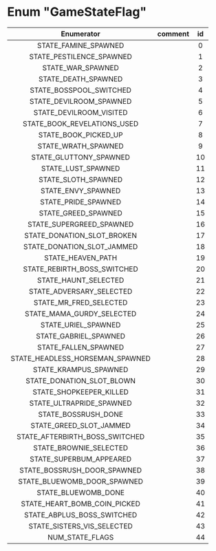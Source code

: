 # Enum "GameStateFlag"
|Enumerator|comment|id|
|:--:|:--:|:--:|
| STATE_FAMINE_SPAWNED |  | 0 |
| STATE_PESTILENCE_SPAWNED |  | 1 |
| STATE_WAR_SPAWNED |  | 2 |
| STATE_DEATH_SPAWNED |  | 3 |
| STATE_BOSSPOOL_SWITCHED |  | 4 |
| STATE_DEVILROOM_SPAWNED |  | 5 |
| STATE_DEVILROOM_VISITED |  | 6 |
| STATE_BOOK_REVELATIONS_USED |  | 7 |
| STATE_BOOK_PICKED_UP |  | 8 |
| STATE_WRATH_SPAWNED |  | 9 |
| STATE_GLUTTONY_SPAWNED |  | 10 |
| STATE_LUST_SPAWNED |  | 11 |
| STATE_SLOTH_SPAWNED |  | 12 |
| STATE_ENVY_SPAWNED |  | 13 |
| STATE_PRIDE_SPAWNED |  | 14 |
| STATE_GREED_SPAWNED |  | 15 |
| STATE_SUPERGREED_SPAWNED |  | 16 |
| STATE_DONATION_SLOT_BROKEN |  | 17 |
| STATE_DONATION_SLOT_JAMMED |  | 18 |
| STATE_HEAVEN_PATH |  | 19 |
| STATE_REBIRTH_BOSS_SWITCHED |  | 20 |
| STATE_HAUNT_SELECTED |  | 21 |
| STATE_ADVERSARY_SELECTED |  | 22 |
| STATE_MR_FRED_SELECTED |  | 23 |
| STATE_MAMA_GURDY_SELECTED |  | 24 |
| STATE_URIEL_SPAWNED |  | 25 |
| STATE_GABRIEL_SPAWNED |  | 26 |
| STATE_FALLEN_SPAWNED |  | 27 |
| STATE_HEADLESS_HORSEMAN_SPAWNED |  | 28 |
| STATE_KRAMPUS_SPAWNED |  | 29 |
| STATE_DONATION_SLOT_BLOWN |  | 30 |
| STATE_SHOPKEEPER_KILLED |  | 31 |
| STATE_ULTRAPRIDE_SPAWNED |  | 32 |
| STATE_BOSSRUSH_DONE |  | 33 |
| STATE_GREED_SLOT_JAMMED |  | 34 |
| STATE_AFTERBIRTH_BOSS_SWITCHED |  | 35 |
| STATE_BROWNIE_SELECTED |  | 36 |
| STATE_SUPERBUM_APPEARED |  | 37 |
| STATE_BOSSRUSH_DOOR_SPAWNED |  | 38 |
| STATE_BLUEWOMB_DOOR_SPAWNED |  | 39 |
| STATE_BLUEWOMB_DONE |  | 40 |
| STATE_HEART_BOMB_COIN_PICKED |  | 41 |
| STATE_ABPLUS_BOSS_SWITCHED |  | 42 |
| STATE_SISTERS_VIS_SELECTED |  | 43 |
| NUM_STATE_FLAGS |  | 44 |